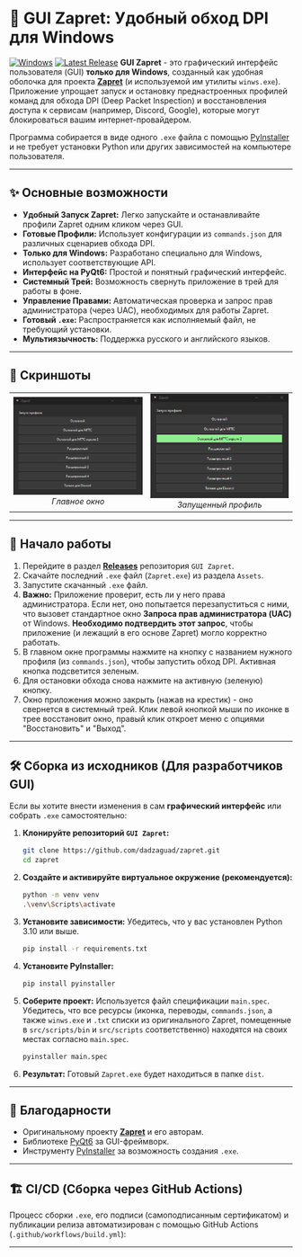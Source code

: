 # 🚀 GUI Zapret: Удобный обход DPI для Windows

[![Windows](https://img.shields.io/badge/Platform-Windows-0078D6?style=flat&logo=windows)](https://www.microsoft.com/windows/)
[![Latest Release](https://img.shields.io/github/v/release/dadzaguad/zapret?include_prereleases&label=latest%20release)](https://github.com/dadzaguad/zapret/releases)
**GUI Zapret** - это графический интерфейс пользователя (GUI) **только для Windows**, созданный как удобная оболочка для проекта [**Zapret**](https://github.com/Flowseal/zapret-discord-youtube.git) (и используемой им утилиты `winws.exe`). Приложение упрощает запуск и остановку преднастроенных профилей команд для обхода DPI (Deep Packet Inspection) и восстановления доступа к сервисам (например, Discord, Google), которые могут блокироваться вашим интернет-провайдером.


Программа собирается в виде одного `.exe` файла с помощью [PyInstaller](https://pyinstaller.org/) и не требует установки Python или других зависимостей на компьютере пользователя.

---

## ✨ Основные возможности

*   **Удобный Запуск Zapret:** Легко запускайте и останавливайте профили Zapret одним кликом через GUI.
*   **Готовые Профили:** Использует конфигурации из `commands.json` для различных сценариев обхода DPI.
*   **Только для Windows:** Разработано специально для Windows, использует соответствующие API.
*   **Интерфейс на PyQt6:** Простой и понятный графический интерфейс.
*   **Системный Трей:** Возможность свернуть приложение в трей для работы в фоне.
*   **Управление Правами:** Автоматическая проверка и запрос прав администратора (через UAC), необходимых для работы Zapret.
*   **Готовый `.exe`:** Распространяется как исполняемый файл, не требующий установки.
*   **Мультиязычность:** Поддержка русского и английского языков.

---

## 📸 Скриншоты

<table>
  <tr>
    <td align="center">
      <img src="screenshots/main_window.png" alt="Главное окно приложения" width="400"/>
      <br/><em>Главное окно</em>
    </td>
    <td align="center">
      <img src="screenshots/launch_process.png" alt="Окно с запущенным процессом" width="400"/>
      <br/><em>Запущенный профиль</em>
    </td>
   </tr>
</table>


---

## 🚀 Начало работы

1.  Перейдите в раздел [**Releases**](https://github.com/dadzaguad/zapret/releases) репозитория `GUI Zapret`.
2.  Скачайте последний `.exe` файл (`Zapret.exe`) из раздела `Assets`.
3.  Запустите скачанный `.exe` файл.
4.  **Важно:** Приложение проверит, есть ли у него права администратора. Если нет, оно попытается перезапуститься с ними, что вызовет стандартное окно **Запроса прав администратора (UAC)** от Windows. **Необходимо подтвердить этот запрос**, чтобы приложение (и лежащий в его основе Zapret) могло корректно работать.
5.  В главном окне программы нажмите на кнопку с названием нужного профиля (из `commands.json`), чтобы запустить обход DPI. Активная кнопка подсветится зеленым.
6.  Для остановки обхода снова нажмите на активную (зеленую) кнопку.
7.  Окно приложения можно закрыть (нажав на крестик) - оно свернется в системный трей. Клик левой кнопкой мыши по иконке в трее восстановит окно, правый клик откроет меню с опциями "Восстановить" и "Выход".

---

## 🛠️ Сборка из исходников (Для разработчиков GUI)

Если вы хотите внести изменения в сам **графический интерфейс** или собрать `.exe` самостоятельно:

1.  **Клонируйте репозиторий `GUI Zapret`:**
    ```bash
    git clone https://github.com/dadzaguad/zapret.git
    cd zapret
    ```
2.  **Создайте и активируйте виртуальное окружение (рекомендуется):**
    ```bash
    python -m venv venv
    .\venv\Scripts\activate
    ```
3.  **Установите зависимости:**
    Убедитесь, что у вас установлен Python 3.10 или выше.
    ```bash
    pip install -r requirements.txt
    ```
4.  **Установите PyInstaller:**
    ```bash
    pip install pyinstaller
    ```
5.  **Соберите проект:**
    Используется файл спецификации `main.spec`. Убедитесь, что все ресурсы (иконка, переводы, `commands.json`, а также `winws.exe` и `.txt` списки из оригинального Zapret, помещенные в `src/scripts/bin` и `src/scripts` соответственно) находятся на своих местах согласно `main.spec`.
    ```bash
    pyinstaller main.spec
    ```
6.  **Результат:** Готовый `Zapret.exe` будет находиться в папке `dist`.

---

## 🙏 Благодарности

*   Оригинальному проекту [**Zapret**](https://github.com/Flowseal/zapret-discord-youtube.git) и его авторам.
*   Библиотеке [PyQt6](https://www.riverbankcomputing.com/software/pyqt/) за GUI-фреймворк.
*   Инструменту [PyInstaller](https://pyinstaller.org/) за возможность создания `.exe`.

---

## 🏗️ CI/CD (Сборка через GitHub Actions)

Процесс сборки `.exe`, его подписи (самоподписанным сертификатом) и публикации релиза автоматизирован с помощью GitHub Actions (`.github/workflows/build.yml`):

---
